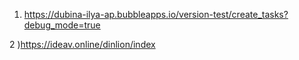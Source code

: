 1) https://dubina-ilya-ap.bubbleapps.io/version-test/create_tasks?debug_mode=true

2 )https://ideav.online/dinlion/index
